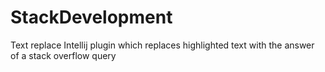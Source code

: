# StackDevelopment
Text replace Intellij plugin which replaces highlighted text with the answer of a stack overflow query
